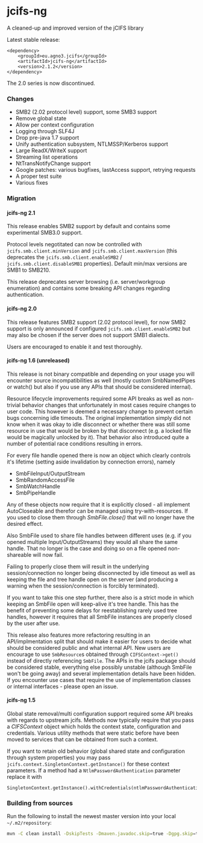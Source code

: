 # jcifs-ng

A cleaned-up and improved version of the jCIFS library

Latest stable release:
```
<dependency>
    <groupId>eu.agno3.jcifs</groupId>
    <artifactId>jcifs-ng</artifactId>
    <version>2.1.2</version>
</dependency>
```

The 2.0 series is now discontinued.

### Changes

 * SMB2 (2.02 protocol level) support, some SMB3 support
 * Remove global state
 * Allow per context configuration
 * Logging through SLF4J
 * Drop pre-java 1.7 support
 * Unify authentication subsystem, NTLMSSP/Kerberos support
 * Large ReadX/WriteX support
 * Streaming list operations
 * NtTransNotifyChange support
 * Google patches: various bugfixes, lastAccess support, retrying requests
 * A proper test suite
 * Various fixes
 
### Migration

#### jcifs-ng 2.1

This release enables SMB2 support by default and contains some experimental 
SMB3.0 support. 

Protocol levels negotitated can now be controlled with 
```jcifs.smb.client.minVersion``` and ```jcifs.smb.client.maxVersion```
(this deprecates the ```jcifs.smb.client.enableSMB2``` / 
```jcifs.smb.client.disableSMB1``` properties). Default min/max 
versions are SMB1 to SMB210.

This release deprecates server browsing (i.e. server/workgroup enumeration)
and contains some breaking API changes regarding authentication. 

#### jcifs-ng 2.0

This release features SMB2 support (2.02 protocol level), for now 
SMB2 support is only announced if configured ``jcifs.smb.client.enableSMB2``
but may also be chosen if the server does not support SMB1 dialects.

Users are encouraged to enable it and test thoroughly.

#### jcifs-ng 1.6 (unreleased)

This release is not binary compatible and depending on your usage you will
encounter source incompatibilities as well (mostly custom SmbNamedPipes or
 watch() but also if you use any APIs that should be considered internal).

Resource lifecycle improvements required some API breaks as well as non-trivial 
behavior changes that unfortunately in most cases require changes to user code.
This however is deemed a necessary change to prevent certain bugs concerning idle 
timeouts. The original implementation simply did not know when it was okay to
idle disconnect or whether there was still some resource in use that would be
broken by that disconnect (e.g. a locked file would be magically unlocked by it).
That behavior also introduced quite a number of potential race conditions resulting 
in errors.

For every file handle opened there is now an object which clearly controls it's 
lifetime (setting aside invalidation by connection errors), namely

 * SmbFileInput/OutputStream
 * SmbRandomAccessFile
 * SmbWatchHandle
 * SmbPipeHandle

Any of these objects now require that it is explicitly closed - all implement 
AutoCloseable and therefor can be managed using try-with-resources. If you used 
to close them through *SmbFile.close()* that will no longer have the desired effect.

Also SmbFile used to share file handles between different uses (e.g. if you
opened multiple Input/OutputStreams) they would all share the same handle.
That no longer is the case and doing so on a file opened non-shareable will now fail.

Failing to properly close them will result in the underlying session/connection no
longer being disconnected by idle timeout as well as keeping the file and 
tree handle open on the server (and producing a warning when the session/connection 
is forcibly terminated).

If you want to take this one step further, there also is a strict mode in which
keeping an SmbFile open will keep-alive it's tree handle. This has the benefit of
preventing some delays for reestablishing rarely used tree handles, however it
requires that all SmbFile instances are properly closed by the user after use. 

This release also features more refactoring resulting in an API/implmentation split
that should make it easier for users to decide what should be considered public and
what internal API. New users are encourage to use ```SmbResource```s obtained through
 ```CIFSContext->get()``` instead of directly referencing ```SmbFile```. The APIs
in the jcifs package should be considered stable, everything else possibly unstable 
(although SmbFile won't be going away) and several implementation details have been
hidden. If you encounter use cases that require the use of implementation classes
or internal interfaces - please open an issue.

#### jcifs-ng 1.5

Global state removal/multi configuration support required some API breaks 
with regards to upstream jcifs. Methods now typically require that you pass
a *CIFSContext* object which holds the context state, configuration and 
credentials. Various utility methods that were static before have been moved
to services that can be obtained from such a context.

If you want to retain old behavior (global shared state and configuration 
through system properties) you may pass `jcifs.context.SingletonContext.getInstance()` 
for these context parameters. If a method had a `NtlmPasswordAuthentication` parameter 
replace it with

```
SingletonContext.getInstance().withCredentials(ntlmPasswordAuthentication)
```

### Building from sources

Run the following to install the newest master version into your local `~/.m2/repository`:

```bash
mvn -C clean install -DskipTests -Dmaven.javadoc.skip=true -Dgpg.skip=true
```


